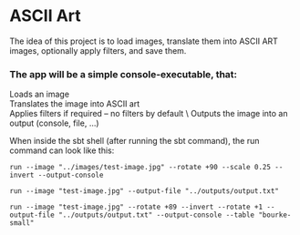 # ASCII Art

The idea of this project is to load images, translate them into ASCII ART images, optionally apply filters, and save them.

### The app will be a simple console-executable, that:

Loads an image \
Translates the image into ASCII art \
Applies filters if required – no filters by default \ 
Outputs the image into an output (console, file, …)

When inside the sbt shell (after running the sbt command), the run command can look like this:
```
run --image "../images/test-image.jpg" --rotate +90 --scale 0.25 --invert --output-console
```
```
run --image "test-image.jpg" --output-file "../outputs/output.txt"
```
```
run --image "test-image.jpg" --rotate +89 --invert --rotate +1 --output-file "../outputs/output.txt" --output-console --table "bourke-small"
```
